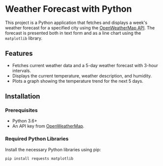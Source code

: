 # Weather Forecast with Python

This project is a Python application that fetches and displays a week's weather forecast for a specified city using the [OpenWeatherMap API](https://openweathermap.org/). The forecast is presented both in text form and as a line chart using the `matplotlib` library.

## Features

- Fetches current weather data and a 5-day weather forecast with 3-hour intervals.
- Displays the current temperature, weather description, and humidity.
- Plots a graph showing the temperature trend for the next 5 days.

## Installation

### Prerequisites
- Python 3.6+
- An API key from [OpenWeatherMap](https://home.openweathermap.org/users/sign_up).

### Required Python Libraries
Install the necessary Python libraries using pip:

```bash
pip install requests matplotlib

